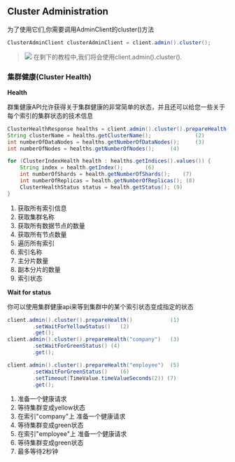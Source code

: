 ## Cluster Administration


为了使用它们,你需要调用AdminClient的cluster()方法

~~~java
ClusterAdminClient clusterAdminClient = client.admin().cluster();
~~~

> ![](https://www.elastic.co/guide/en/elasticsearch/client/java-api/current/images/icons/note.png)
> 在剩下的教程中,我们将会使用client.admin().cluster().

### 集群健康(Cluster Health)

**Health**

群集健康API允许获得关于集群健康的非常简单的状态，并且还可以给您一些关于每个索引的集群状态的技术信息

~~~java
ClusterHealthResponse healths = client.admin().cluster().prepareHealth().get();     (1)
String clusterName = healths.getClusterName();              (2)
int numberOfDataNodes = healths.getNumberOfDataNodes();     (3)
int numberOfNodes = healths.getNumberOfNodes();     (4)

for (ClusterIndexHealth health : healths.getIndices().values()) {       (5)
    String index = health.getIndex();       (6)
    int numberOfShards = health.getNumberOfShards();    (7)
    int numberOfReplicas = health.getNumberOfReplicas(); (8)
    ClusterHealthStatus status = health.getStatus(); (9)
}
~~~

1. 获取所有索引信息
2. 获取集群名称
3. 获取所有数据节点的数量
4. 获取所有节点数量
5. 遍历所有索引
6. 索引名称
7. 主分片数量
8. 副本分片的数量
9. 索引状态

**Wait for status**

你可以使用集群健康api来等到集群中的某个索引状态变成指定的状态

~~~java
client.admin().cluster().prepareHealth()            (1)
        .setWaitForYellowStatus()   (2)
        .get();
client.admin().cluster().prepareHealth("company")   (3)
        .setWaitForGreenStatus() (4)
        .get();

client.admin().cluster().prepareHealth("employee")  (5)
        .setWaitForGreenStatus()    (6)
        .setTimeout(TimeValue.timeValueSeconds(2)) (7)
        .get();
~~~

1. 准备一个健康请求
2. 等待集群变成yellow状态
3. 在索引"company"上 准备一个健康请求
4. 等待集群变成green状态
5. 在索引"employee"上 准备一个健康请求
6. 等待集群变成green状态
7. 最多等待2秒钟




